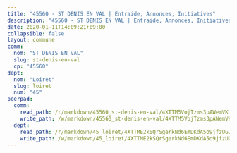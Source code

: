```yaml
---
title: "45560 - ST DENIS EN VAL | Entraide, Annonces, Initiatives"
description: "45560 - ST DENIS EN VAL | Entraide, Annonces, Initiatives"
date: 2020-01-11T14:09:21+09:00
collapsible: false
layout: commune
comm:
  nom: "ST DENIS EN VAL"
  slug: st-denis-en-val
  cp: "45560"
dept:
  nom: "Loiret"
  slug: loiret
  num: "45"
peerpad:
  comm:
    read_path: /r/markdown/45560_st-denis-en-val/4XTTM5VojTzms3pAWemVKiFihPr3hNfX4sU8437hXT1FcfQ6t
    write_path: /w/markdown/45560_st-denis-en-val/4XTTM5VojTzms3pAWemVKiFihPr3hNfX4sU8437hXT1FcfQ6t-K3TgUL6DJeWc1HzyPwcSa1dFdtrSf54MPzWbhjJT5BstKq9Nsuo8mdqqiU2nBAR48RnM7PvBfhay4kT29NarPKsLvpJdaVDNgQt8E4X68ub7MEJdBaMQjXEAkdLbnRpAnE4WW4Ti
  dept:
    read_path: /r/markdown/45_loiret/4XTTME2kSQrSgerkNd6EmDKdA5o9jfzUG2SAG8C2qVYb3YXN4
    write_path: /w/markdown/45_loiret/4XTTME2kSQrSgerkNd6EmDKdA5o9jfzUG2SAG8C2qVYb3YXN4-K3TgULpEDoP6p5UphGUnEGQQDb2AQTj81Z2trE1ZVsdtBZSXUbkVLE9oEias3DdMz5vmgxRH8ErfnuyVj2VYfJxxhBMoq5ZxQCDrb2jTVFkww5uEThgDKwT8pF9LfJGTpqNraKjJ
---
```


